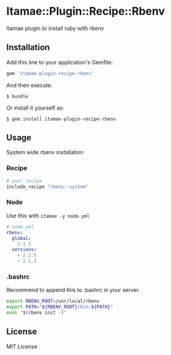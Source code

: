 # Itamae::Plugin::Recipe::Rbenv

Itamae plugin to install ruby with rbenv

## Installation

Add this line to your application's Gemfile:

```ruby
gem 'itamae-plugin-recipe-rbenv'
```

And then execute:

    $ bundle

Or install it yourself as:

    $ gem install itamae-plugin-recipe-rbenv

## Usage

System wide rbenv installation

### Recipe

```ruby
# your recipe
include_recipe "rbenv::system"
```

### Node

Use this with `itamae -y node.yml`

```yaml
# node.yml
rbenv:
  global:
    2.1.5
  versions:
    - 2.1.5
    - 2.1.3
```

### .bashrc

Recommend to append this to .bashrc in your server.

```bash
export RBENV_ROOT=/usr/local/rbenv
export PATH="${RBENV_ROOT}/bin:${PATH}"
eval "$(rbenv init -)"
```

## License

MIT License
